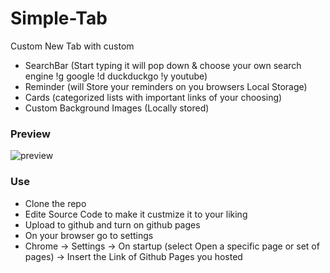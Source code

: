 # Simple-Tab
Custom New Tab with custom
* SearchBar (Start typing it will pop down & choose your own search engine !g google !d duckduckgo !y youtube)
* Reminder (will Store your reminders on you browsers Local Storage)
* Cards (categorized lists with important links of your choosing)
* Custom Background Images (Locally stored)

### Preview
![preview](https://i.imgur.com/VS5aB4R.png)


### Use
* Clone the repo 
* Edite Source Code to make it custmize it to your liking
* Upload to github and turn on github pages
* On your browser go to settings
* Chrome -> Settings -> On startup (select Open a specific page or set of pages) -> Insert the Link of Github Pages you hosted
